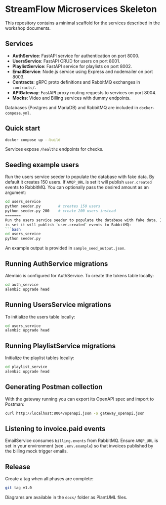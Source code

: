 # StreamFlow Microservices Skeleton

This repository contains a minimal scaffold for the services described in the workshop documents.

## Services
- **AuthService**: FastAPI service for authentication on port 8000.
- **UsersService**: FastAPI CRUD for users on port 8001.
- **PlaylistService**: FastAPI service for playlists on port 8002.
- **EmailService**: Node.js service using Express and nodemailer on port 8003.
- **Contracts**: gRPC proto definitions and RabbitMQ exchanges in `contracts/`.
- **APIGateway**: FastAPI proxy routing requests to services on port 8004.
- **Mocks**: Video and Billing services with dummy endpoints.

Databases (Postgres and MariaDB) and RabbitMQ are included in `docker-compose.yml`.

## Quick start
```bash
docker compose up --build
```
Services expose `/healthz` endpoints for checks.

## Seeding example users

Run the users service seeder to populate the database with fake data. By default
it creates 150 users. If `AMQP_URL` is set it will publish `user.created` events
to RabbitMQ. You can optionally pass the desired amount as an argument:
```bash
cd users_service
python seeder.py        # creates 150 users
python seeder.py 200    # create 200 users instead
=======
Run the users service seeder to populate the database with fake data. If `AMQP_URL`
is set it will publish `user.created` events to RabbitMQ:
```bash
cd users_service
python seeder.py

```
An example output is provided in `sample_seed_output.json`.

## Running AuthService migrations
Alembic is configured for AuthService. To create the tokens table locally:

```bash
cd auth_service
alembic upgrade head
```

## Running UsersService migrations
To initialize the users table locally:

```bash
cd users_service
alembic upgrade head
```

## Running PlaylistService migrations
Initialize the playlist tables locally:

```bash
cd playlist_service
alembic upgrade head
```


## Generating Postman collection
With the gateway running you can export its OpenAPI spec and import to Postman:

```bash
curl http://localhost:8004/openapi.json -o gateway_openapi.json
```

## Listening to invoice.paid events
EmailService consumes `billing.events` from RabbitMQ. Ensure `AMQP_URL` is set
in your environment (see `.env.example`) so that invoices published by the
billing mock trigger emails.


## Release
Create a tag when all phases are complete:

```bash
git tag v1.0
```

Diagrams are available in the `docs/` folder as PlantUML files.

